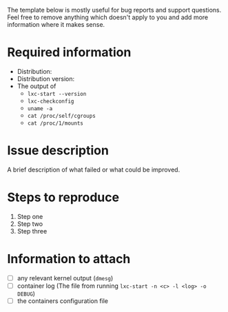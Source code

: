 The template below is mostly useful for bug reports and support questions.
Feel free to remove anything which doesn't apply to you and add more information where it makes sense.

# Required information

 * Distribution:
 * Distribution version:
 * The output of
   * `lxc-start --version`
   * `lxc-checkconfig`
   * `uname -a`
   * `cat /proc/self/cgroups`
   * `cat /proc/1/mounts`

# Issue description

A brief description of what failed or what could be improved.

# Steps to reproduce

 1. Step one
 2. Step two
 3. Step three

# Information to attach

 - [ ] any relevant kernel output (`dmesg`)
 - [ ] container log (The <log> file from running `lxc-start -n <c> -l <log> -o DEBUG`)
 - [ ] the containers configuration file
